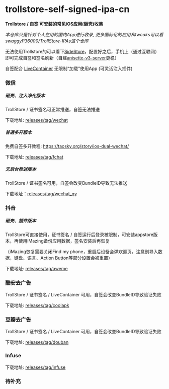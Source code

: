 # trollstore-self-signed-ipa-cn
**Trollstore / 自签 可安装的常见iOS应用(砸壳)收集**

*本仓库只是针对个人在用的国内App进行收录, 更多国际化的应用和tweaks可以看[swaggyP36000/TrollStore-IPAs](https://github.com/swaggyP36000/TrollStore-IPAs)这个仓库*

无法使用Trollstore的可以看下[SideStore](https://sidestore.io/)，配置好之后，手机上（通过互联网）即可完成自签和签名刷新（自建[anisette-v3-server](https://github.com/Dadoum/anisette-v3-server)更稳）

自签配合 [LiveContainer](https://github.com/khanhduytran0/LiveContainer) 无限制“加载”使用App (可灵活注入插件)


### 微信

##### 砸壳、注入净化版本

TrollStore / 证书签名可正常推送，自签无法推送

下载地址: [releases/tag/wechat](https://github.com/Taosky/trollstore-ipa-cn/releases/tag/wechat)

##### 普通多开版本

免费自签多开教程: https://taosky.org/story/ios-dual-wechat/

下载地址: [releases/tag/fchat](https://github.com/Taosky/trollstore-ipa-cn/releases/tag/fchat)

##### 无后台推送版本

TrollStore / 证书签名可用，自签会改变BundleID导致无法推送

下载地址：[releases/tag/wechat_qy](https://github.com/Taosky/trollstore-ipa-cn/releases/tag/wechat_qy)

### 抖音

##### 砸壳、插件版本

TrollStore可直接使用，证书签名 / 自签运行后登录被限制，可安装appstore版本，再使用iMazing备份应用数据，签名安装后再恢复

（iMazing恢复需要关闭Find my phone，重启后设备会弹欢迎页，注意别导入数据，键盘、语言、Action Button等部分设置会被重置）

下载地址: [releases/tag/aweme](https://github.com/Taosky/trollstore-self-signed-ipa-cn/releases/tag/aweme)


### 酷安去广告

TrollStore / 证书签名 / LiveContainer 可用，自签会改变BundleID导致验证失败

下载地址: [releases/tag/coolapk](https://github.com/Taosky/trollstore-self-signed-ipa-cn/releases/tag/coolapk)


### 豆瓣去广告

TrollStore / 证书签名 / LiveContainer 可用，自签会改变BundleID导致验证失败

下载地址: [releases/tag/douban](https://github.com/Taosky/trollstore-self-signed-ipa-cn/releases/tag/douban)


### Infuse

下载地址: [releases/tag/infuse](https://github.com/Taosky/trollstore-self-signed-ipa-cn/releases/tag/infuse)


### 待补充
